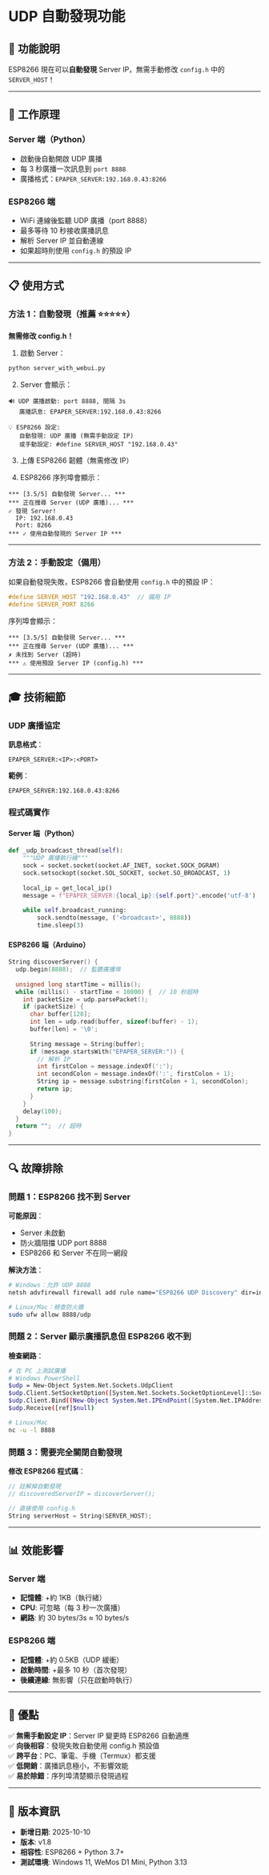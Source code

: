 # UDP 自動發現功能

## 🎯 功能說明

ESP8266 現在可以**自動發現** Server IP，無需手動修改 `config.h` 中的 `SERVER_HOST`！

---

## 🔧 工作原理

### Server 端（Python）
- 啟動後自動開啟 UDP 廣播
- 每 3 秒廣播一次訊息到 `port 8888`
- 廣播格式：`EPAPER_SERVER:192.168.0.43:8266`

### ESP8266 端
- WiFi 連線後監聽 UDP 廣播（port 8888）
- 最多等待 10 秒接收廣播訊息
- 解析 Server IP 並自動連線
- 如果超時則使用 `config.h` 的預設 IP

---

## 📋 使用方式

### 方法 1：自動發現（推薦 ⭐⭐⭐⭐⭐）

**無需修改 config.h！**

1. 啟動 Server：
```bash
python server_with_webui.py
```

2. Server 會顯示：
```
🔊 UDP 廣播啟動: port 8888, 間隔 3s
   廣播訊息: EPAPER_SERVER:192.168.0.43:8266

💡 ESP8266 設定:
   自動發現: UDP 廣播 (無需手動設定 IP)
   或手動設定: #define SERVER_HOST "192.168.0.43"
```

3. 上傳 ESP8266 韌體（無需修改 IP）

4. ESP8266 序列埠會顯示：
```
*** [3.5/5] 自動發現 Server... ***
*** 正在搜尋 Server (UDP 廣播)... ***
✓ 發現 Server!
  IP: 192.168.0.43
  Port: 8266
*** ✓ 使用自動發現的 Server IP ***
```

---

### 方法 2：手動設定（備用）

如果自動發現失敗，ESP8266 會自動使用 `config.h` 中的預設 IP：

```cpp
#define SERVER_HOST "192.168.0.43"  // 備用 IP
#define SERVER_PORT 8266
```

序列埠會顯示：
```
*** [3.5/5] 自動發現 Server... ***
*** 正在搜尋 Server (UDP 廣播)... ***
✗ 未找到 Server (超時)
*** ⚠ 使用預設 Server IP (config.h) ***
```

---

## 🎓 技術細節

### UDP 廣播協定

**訊息格式**：
```
EPAPER_SERVER:<IP>:<PORT>
```

**範例**：
```
EPAPER_SERVER:192.168.0.43:8266
```

### 程式碼實作

#### Server 端（Python）
```python
def _udp_broadcast_thread(self):
    """UDP 廣播執行緒"""
    sock = socket.socket(socket.AF_INET, socket.SOCK_DGRAM)
    sock.setsockopt(socket.SOL_SOCKET, socket.SO_BROADCAST, 1)
    
    local_ip = get_local_ip()
    message = f"EPAPER_SERVER:{local_ip}:{self.port}".encode('utf-8')
    
    while self.broadcast_running:
        sock.sendto(message, ('<broadcast>', 8888))
        time.sleep(3)
```

#### ESP8266 端（Arduino）
```cpp
String discoverServer() {
  udp.begin(8888);  // 監聽廣播埠
  
  unsigned long startTime = millis();
  while (millis() - startTime < 10000) {  // 10 秒超時
    int packetSize = udp.parsePacket();
    if (packetSize) {
      char buffer[128];
      int len = udp.read(buffer, sizeof(buffer) - 1);
      buffer[len] = '\0';
      
      String message = String(buffer);
      if (message.startsWith("EPAPER_SERVER:")) {
        // 解析 IP
        int firstColon = message.indexOf(':');
        int secondColon = message.indexOf(':', firstColon + 1);
        String ip = message.substring(firstColon + 1, secondColon);
        return ip;
      }
    }
    delay(100);
  }
  return "";  // 超時
}
```

---

## 🔍 故障排除

### 問題 1：ESP8266 找不到 Server

**可能原因**：
- Server 未啟動
- 防火牆阻擋 UDP port 8888
- ESP8266 和 Server 不在同一網段

**解決方法**：
```bash
# Windows：允許 UDP 8888
netsh advfirewall firewall add rule name="ESP8266 UDP Discovery" dir=in action=allow protocol=UDP localport=8888

# Linux/Mac：檢查防火牆
sudo ufw allow 8888/udp
```

### 問題 2：Server 顯示廣播訊息但 ESP8266 收不到

**檢查網路**：
```bash
# 在 PC 上測試廣播
# Windows PowerShell
$udp = New-Object System.Net.Sockets.UdpClient
$udp.Client.SetSocketOption([System.Net.Sockets.SocketOptionLevel]::Socket, [System.Net.Sockets.SocketOptionName]::ReuseAddress, $true)
$udp.Client.Bind((New-Object System.Net.IPEndPoint([System.Net.IPAddress]::Any, 8888)))
$udp.Receive([ref]$null)

# Linux/Mac
nc -u -l 8888
```

### 問題 3：需要完全關閉自動發現

**修改 ESP8266 程式碼**：
```cpp
// 註解掉自動發現
// discoveredServerIP = discoverServer();

// 直接使用 config.h
String serverHost = String(SERVER_HOST);
```

---

## 📊 效能影響

### Server 端
- **記憶體**: +約 1KB（執行緒）
- **CPU**: 可忽略（每 3 秒一次廣播）
- **網路**: 約 30 bytes/3s ≈ 10 bytes/s

### ESP8266 端
- **記憶體**: +約 0.5KB（UDP 緩衝）
- **啟動時間**: +最多 10 秒（首次發現）
- **後續連線**: 無影響（只在啟動時執行）

---

## 🎉 優點

✅ **無需手動設定 IP**：Server IP 變更時 ESP8266 自動適應  
✅ **向後相容**：發現失敗自動使用 config.h 預設值  
✅ **跨平台**：PC、筆電、手機（Termux）都支援  
✅ **低開銷**：廣播訊息極小，不影響效能  
✅ **易於除錯**：序列埠清楚顯示發現過程  

---

## 📝 版本資訊

- **新增日期**: 2025-10-10
- **版本**: v1.8
- **相容性**: ESP8266 + Python 3.7+
- **測試環境**: Windows 11, WeMos D1 Mini, Python 3.13
